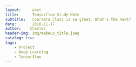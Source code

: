 ```yaml
---
layout:     post
title:      Tensorflow Study Note
subtitle:   Coursera Class is so great. What's the next?
date:       2018-11-17
author:    Chester
header-img: img/makeup_title.jpeg
catalog: true
tags:
    - Project
    - Deep Learning
    - Tensorflow
---
```

##
<!--stackedit_data:
eyJoaXN0b3J5IjpbNzcxMjUzMDQ0XX0=
-->